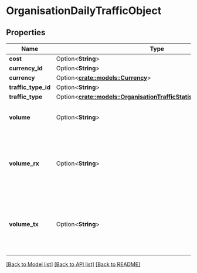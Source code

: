 # OrganisationDailyTrafficObject

## Properties

Name | Type | Description | Notes
------------ | ------------- | ------------- | -------------
**cost** | Option<**String**> | Total cost | [optional]
**currency_id** | Option<**String**> |  | [optional]
**currency** | Option<[**crate::models::Currency**](Currency.md)> |  | [optional]
**traffic_type_id** | Option<**String**> |  | [optional]
**traffic_type** | Option<[**crate::models::OrganisationTrafficStatisticsObjectTrafficType**](Organisation_traffic_statistics_object_traffic_type.md)> |  | [optional]
**volume** | Option<**String**> | Total consumption (`volume_rx` + `volume_tx`) | [optional]
**volume_rx** | Option<**String**> | * For traffic type `5` (`Data`): Downloaded data * For traffic type `6` (`SMS`): SMS MT  | [optional]
**volume_tx** | Option<**String**> | * For traffic type `5` (`Data`): Uploaded data * For traffic type `6` (`SMS`): SMS MO  | [optional]

[[Back to Model list]](../README.md#documentation-for-models) [[Back to API list]](../README.md#documentation-for-api-endpoints) [[Back to README]](../README.md)


